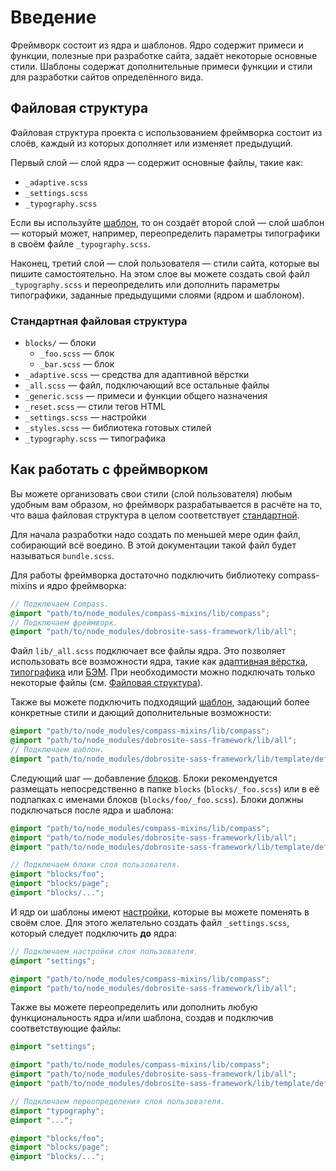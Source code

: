 # Введение

Фреймворк состоит из ядра и шаблонов.
Ядро содержит примеси и функции, полезные при разработке сайта, задаёт некоторые основные стили.
Шаблоны содержат дополнительные примеси функции и стили для разработки сайтов определённого вида. 

## Файловая структура

Файловая структура проекта с использованием фреймворка состоит из слоёв, каждый из которых дополняет
или изменяет предыдущий.

Первый слой — слой ядра — содержит основные файлы, такие как:

- `_adaptive.scss`
- `_settings.scss`
- `_typography.scss`

Если вы используйте [шаблон](templates.ru.md), то он создаёт второй слой — слой шаблон — который
может, например, переопределить параметры типографики в своём файле `_typography.scss`.

Наконец, третий слой — слой пользователя — стили сайта, которые вы пишите самостоятельно. На этом
слое вы можете создать свой файл `_typography.scss` и переопределить или дополнить параметры
типографики, заданные предыдущими слоями (ядром и шаблоном).

### Стандартная файловая структура 

- `blocks/` — блоки
  - `_foo.scss` — блок
  - `_bar.scss` — блок
- `_adaptive.scss` — средства для адаптивной вёрстки
- `_all.scss` — файл, подключающий все остальные файлы
- `_generic.scss` — примеси и функции общего назначения
- `_reset.scss` — стили тегов HTML
- `_settings.scss` — настройки
- `_styles.scss` — библиотека готовых стилей
- `_typography.scss` — типографика

## Как работать с фреймворком

Вы можете организовать свои стили (слой пользователя) любым удобным вам образом, но фреймворк
разрабатывается в расчёте на то, что ваша файловая структура в целом соответствует
[стандартной](#Стандартная-файловая-структура).

Для начала разработки надо создать по меньшей мере один файл, собирающий всё воедино. В этой
документации такой файл будет называться `bundle.scss`.

Для работы фреймворка достаточно подключить библиотеку compass-mixins и ядро фреймворка:

```scss
// Подключаем Compass.
@import "path/to/node_modules/compass-mixins/lib/compass";
// Подключаем фреймворк.
@import "path/to/node_modules/dobrosite-sass-framework/lib/all";
```

Файл `lib/_all.scss` подключает все файлы ядра. Это позволяет использовать все возможности ядра,
такие как [адаптивная вёрстка](adaptive.ru.md), [типографика](typography.ru.md) или
[БЭМ](bem.ru.md). При необходимости можно подключать только некоторые файлы (см.
[Файловая структура](#Файловая-структура)).

Также вы можете подключить подходящий [шаблон](templates.ru.md), задающий более конкретные стили и
дающий дополнительные возможности:

```scss
@import "path/to/node_modules/compass-mixins/lib/compass";
@import "path/to/node_modules/dobrosite-sass-framework/lib/all";
// Подключаем шаблон.
@import "path/to/node_modules/dobrosite-sass-framework/lib/template/default/all";
```

Следующий шаг — добавление [блоков](bem.ru.md). Блоки рекомендуется размещать непосредственно в
папке `blocks` (`blocks/_foo.scss`) или в её подпапках с именами блоков (`blocks/foo/_foo.scss`).
Блоки должны подключаться после ядра и шаблона:

```scss
@import "path/to/node_modules/compass-mixins/lib/compass";
@import "path/to/node_modules/dobrosite-sass-framework/lib/all";
@import "path/to/node_modules/dobrosite-sass-framework/lib/template/default/all";

// Подключаем блоки слоя пользователя.
@import "blocks/foo";
@import "blocks/page";
@import "blocks/...";
```

И ядр ои шаблоны имеют [настройки](settings.ru.md), которые вы можете поменять в своём слое. Для
этого желательно создать файл `_settings.scss`, который следует подключить **до** ядра:

```scss
// Подключаем настройки слоя пользователя.
@import "settings";

@import "path/to/node_modules/compass-mixins/lib/compass";
@import "path/to/node_modules/dobrosite-sass-framework/lib/all";
```

Также вы можете переопределить или дополнить любую функциональность ядра и/или шаблона, создав и
подключив соответствующие файлы:

```scss
@import "settings";

@import "path/to/node_modules/compass-mixins/lib/compass";
@import "path/to/node_modules/dobrosite-sass-framework/lib/all";
@import "path/to/node_modules/dobrosite-sass-framework/lib/template/default/all";

// Подключаем переопределения слоя пользователя.
@import "typography";
@import "...";

@import "blocks/foo";
@import "blocks/page";
@import "blocks/...";
```
